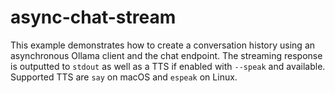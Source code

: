 # async-chat-stream

This example demonstrates how to create a conversation history using an asynchronous Ollama client and the chat endpoint. The streaming response is outputted to `stdout` as well as a TTS if enabled with `--speak` and available. Supported TTS are `say` on macOS and `espeak` on Linux.
